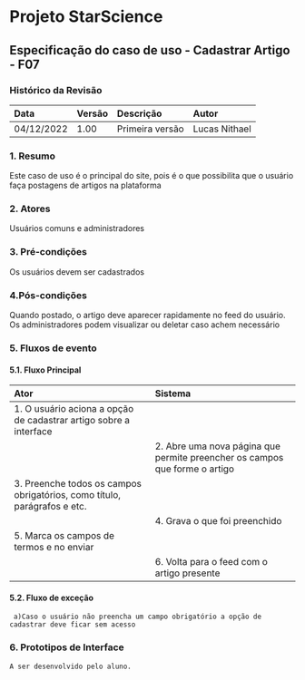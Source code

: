 ﻿# **Projeto StarScience**

## Especificação do caso de uso - Cadastrar Artigo - F07
### Histórico da Revisão 

|  Data  | Versão | Descrição | Autor |
|:-------|:-------|:----------|:------|
| 04/12/2022 | 1.00 | Primeira versão | Lucas Nithael |

### 1. Resumo 


Este caso de uso é o principal do site, pois é o que possibilita que o usuário faça postagens de artigos na plataforma

### 2. Atores 

Usuários comuns e administradores

### 3. Pré-condições

Os usuários devem ser cadastrados

### 4.Pós-condições

Quando postado, o artigo deve aparecer rapidamente no feed do usuário. Os administradores podem visualizar ou deletar caso achem necessário

### 5. Fluxos de evento

#### 5.1. Fluxo Principal 
|  Ator  | Sistema |
|:-------|:------- |
|1.  O usuário aciona a opção de cadastrar artigo sobre a interface|
||2. Abre uma nova página que permite preencher os campos que forme o artigo||
|3.  Preenche todos os campos obrigatórios, como título, parágrafos e etc.||
||4. Grava o que foi preenchido||
|5. Marca os campos de termos e no enviar||
||6. Volta para o feed com o artigo presente||

#### 5.2. Fluxo de exceção
     a)Caso o usuário não preencha um campo obrigatório a opção de cadastrar deve ficar sem acesso
     
### 6. Prototipos de Interface

`A ser desenvolvido pelo aluno.`
